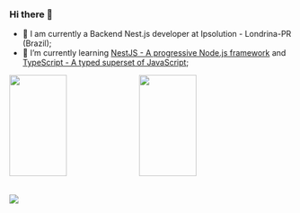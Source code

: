 ### Hi there 👋

<!--
**GuilhermeHS2/GuilhermeHS2** is a ✨ _special_ ✨ repository because its `README.md` (this file) appears on your GitHub profile.
-->

- 🔭 I am currently a Backend Nest.js developer at Ipsolution - Londrina-PR (Brazil);
- 🌱 I’m currently learning [NestJS - A progressive Node.js framework](https://nestjs.com/) and [TypeScript - A typed superset of JavaScript](https://www.typescriptlang.org/);

<div>
  <img height="180em" width="45%" src="https://github-readme-stats.vercel.app/api?username=GuilhermeHS2&show_icons=true&theme=tokyonight">
  <img height="180em" width="45%" src="https://github-readme-stats.vercel.app/api/top-langs/?username=GuilhermeHS2&layout=compact&theme=tokyonight">
</div>
  
  ##
 
<div> 
 <a href="www.linkedin.com/in/guilhermehs2/" target="_blank"><img src="https://img.shields.io/badge/-LinkedIn-%230077B5?style=for-the-badge&logo=linkedin&logoColor=white" target="_blank"></a>
</div>

